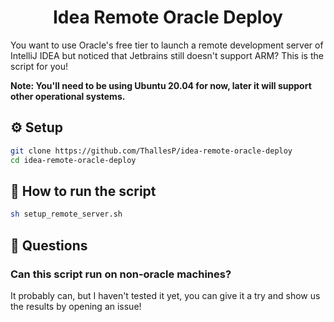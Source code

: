 <h1 align="center">Idea Remote Oracle Deploy</h1>

You want to use Oracle's free tier to launch a remote development server of IntelliJ IDEA but noticed that Jetbrains still doesn't support ARM? This is the script for you!

**Note: You'll need to be using Ubuntu 20.04 for now, later it will support other operational systems.**

## ⚙️ Setup
```bash
git clone https://github.com/ThallesP/idea-remote-oracle-deploy
cd idea-remote-oracle-deploy
```

## 🚀 How to run the script
```bash
sh setup_remote_server.sh
```

## 🤔  Questions

### Can this script run on non-oracle machines?
It probably can, but I haven't tested it yet, you can give it a try and show us the results by opening an issue!
